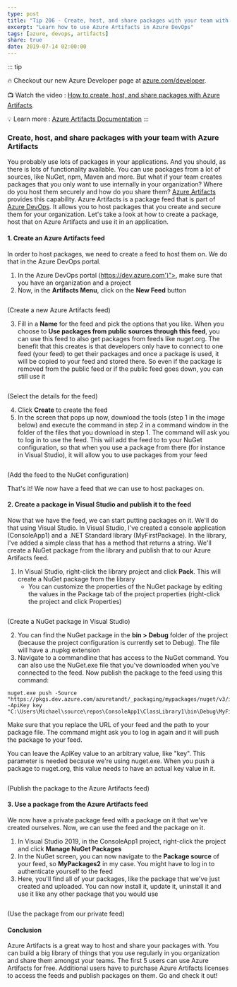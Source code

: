 ```yaml
---
type: post
title: "Tip 206 - Create, host, and share packages with your team with Azure Artifacts"
excerpt: "Learn how to use Azure Artifacts in Azure DevOps"
tags: [azure, devops, artifacts]
share: true
date: 2019-07-14 02:00:00
---
```

 
::: tip

:fire: Checkout our new Azure Developer page at [azure.com/developer](https://azure.com/developer?WT.mc_id=azure-azuredevtips-azureappsdev).

:tv: Watch the video : [How to create, host, and share packages with Azure Artifacts](https://www.youtube.com/watch?v=xHNXwqxV7Uc&list=PLLasX02E8BPCNCK8Thcxu-Y-XcBUbhFWC&index=63&t=0s?WT.mc_id=youtube-azuredevtips-azureappsdev).

:bulb: Learn more : [Azure Artifacts Documentation](https://docs.microsoft.com/en-us/azure/devops/artifacts/?view=azure-devops?WT.mc_id=azure-azuredevtips-azureappsdev)
:::

### Create, host, and share packages with your team with Azure Artifacts

You probably use lots of packages in your applications. And you should, as there is lots of functionality available. You can use packages from a lot of sources, like NuGet, npm, Maven and more. But what if your team creates packages that you only want to use internally in your organization? Where do you host them securely and how do you share them? [Azure Artifacts](https://docs.microsoft.com/azure/devops/artifacts/?view=vsts?WT.mc_id=docs-azuredevtips-azureappsdev) provides this capability. Azure Artifacts is a package feed that is part of [Azure DevOps](https://azure.microsoft.com/services/devops?WT.mc_id=azure-azuredevtips-azureappsdev). It allows you to host packages that you create and secure them for your organization. Let's take a look at how to create a package, host that on Azure Artifacts and use it in an application.

#### 1. Create an Azure Artifacts feed

In order to host packages, we need to create a feed to host them on. We do that in the Azure DevOps portal.

1. In the Azure DevOps portal (https://dev.azure.com')">, make sure that you have an organization and a project
2. Now, in the **Artifacts Menu**, click on the **New Feed** button

<img :src="$withBase('/files/CreateAzureArtifactsFeed.png')">

(Create a new Azure Artifacts feed)

3. Fill in a **Name** for the feed and pick the options that you like. When you choose to **Use packages from public sources through this feed**, you can use this feed to also get packages from feeds like nuget.org. The benefit that this creates is that developers only have to connect to one feed (your feed) to get their packages and once a package is used, it will be copied to your feed and stored there. So even if the package is removed from the public feed or if the public feed goes down, you can still use it

<img :src="$withBase('/files/CreateNewFeed.png')">

(Select the details for the feed)

4. Click **Create** to create the feed
5. In the screen that pops up now, download the tools (step 1 in the image below) and execute the command in step 2 in a command window in the folder of the files that you download in step 1. The command will ask you to log in to use the feed. This will add the feed to to your NuGet configuration, so that when you use a package from there (for instance in Visual Studio), it will allow you to use packages from your feed

<img :src="$withBase('/files/ConnectToFeed.png')">

(Add the feed to the NuGet configuration)

That's it! We now have a feed that we can use to host packages on.

#### 2. Create a package in Visual Studio and publish it to the feed

Now that we have the feed, we can start putting packages on it. We'll do that using Visual Studio.
In Visual Studio, I've created a console application (ConsoleApp1) and a .NET Standard library (MyFirstPackage). In the library, I've added a simple class that has a method that returns a string. We'll create a NuGet package from the library and publish that to our Azure Artifacts feed.

1. In Visual Studio, right-click the library project and click **Pack**. This will create a NuGet package from the library
   * You can customize the properties of the NuGet package by editing the values in the Package tab of the project properties (right-click the project and click Properties)

<img :src="$withBase('/files/CreatePackageInVisualStudio.png')">

(Create a NuGet package in Visual Studio)

2. You can find the NuGet package in the **bin > Debug** folder of the project (because the project configuration is currently set to Debug). The file will have a .nupkg extension
3. Navigate to a commandline that has access to the NuGet command. You can also use the NuGet.exe file that you've downloaded when you've connected to the feed. Now publish the package to the feed using this command:
```
nuget.exe push -Source "https://pkgs.dev.azure.com/azuretandt/_packaging/mypackages/nuget/v3/index.json" -ApiKey key "C:\Users\Michael\source\repos\ConsoleApp1\ClassLibrary1\bin\Debug\MyFirstPackage.2.3.0.nupkg"
```
Make sure that you replace the URL of your feed and the path to your package file. The command might ask you to log in again and it will push the package to your feed.

You can leave the ApiKey value to an arbitrary value, like "key". This parameter is needed because we're using nuget.exe. When you push a package to nuget.org, this value needs to have an actual key value in it.

<img :src="$withBase('/files/PublishPackage.png')">

(Publish the package to the Azure Artifacts feed)

#### 3. Use a package from the Azure Artifacts feed
We now have a private package feed with a package on it that we've created ourselves. Now, we can use the feed and the package on it.

1. In Visual Studio 2019, in the ConsoleApp1 project, right-click the project and click **Manage NuGet Packages**
2. In the NuGet screen, you can now navigate to the **Package source** of your feed, so **MyPackages2** in my case. You might have to log in to authenticate yourself to the feed
3. Here, you'll find all of your packages, like the package that we've just created and uploaded. You can now install it, update it, uninstall it and use it like any other package that you would use

<img :src="$withBase('/files/InstallPackage.png')">

(Use the package from our private feed)

#### Conclusion

Azure Artifacts is a great way to host and share your packages with. You can build a big library of things that you use regularly in you organization and share them amongst your teams. The first 5 users can use Azure Artifacts for free. Additional users have to purchase Azure Artifacts licenses to access the feeds and publish packages on them. Go and check it out!

